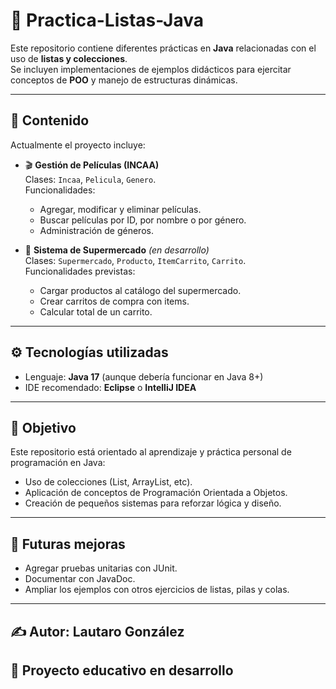 # 📝 Practica-Listas-Java

Este repositorio contiene diferentes prácticas en **Java** relacionadas con el uso de **listas y colecciones**.  
Se incluyen implementaciones de ejemplos didácticos para ejercitar conceptos de **POO** y manejo de estructuras dinámicas.

---

## 📂 Contenido

Actualmente el proyecto incluye:

- 🎬 **Gestión de Películas (INCAA)**  
  Clases: `Incaa`, `Pelicula`, `Genero`.  
  Funcionalidades:
  - Agregar, modificar y eliminar películas.
  - Buscar películas por ID, por nombre o por género.
  - Administración de géneros.

- 🛒 **Sistema de Supermercado** *(en desarrollo)*  
  Clases: `Supermercado`, `Producto`, `ItemCarrito`, `Carrito`.  
  Funcionalidades previstas:
  - Cargar productos al catálogo del supermercado.
  - Crear carritos de compra con items.
  - Calcular total de un carrito.

---

## ⚙️ Tecnologías utilizadas

- Lenguaje: **Java 17** (aunque debería funcionar en Java 8+)
- IDE recomendado: **Eclipse** o **IntelliJ IDEA**

---

## 📌 Objetivo

Este repositorio está orientado al aprendizaje y práctica personal de programación en Java:
- Uso de colecciones (List, ArrayList, etc).
- Aplicación de conceptos de Programación Orientada a Objetos.
- Creación de pequeños sistemas para reforzar lógica y diseño.

---

## 📖 Futuras mejoras

- Agregar pruebas unitarias con JUnit.
- Documentar con JavaDoc.
- Ampliar los ejemplos con otros ejercicios de listas, pilas y colas.

---

## ✍️ Autor: Lautaro González
## 📅 Proyecto educativo en desarrollo
